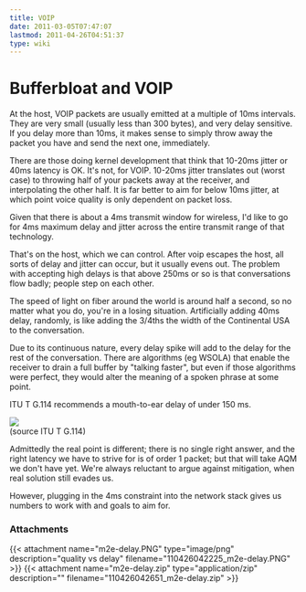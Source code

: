 ```yaml
---
title: VOIP
date: 2011-03-05T07:47:07
lastmod: 2011-04-26T04:51:37
type: wiki
---
```

Bufferbloat and VOIP
====================

At the host, VOIP packets are usually emitted at a multiple of 10ms
intervals. They are very small (usually less than 300 bytes), and very
delay sensitive. If you delay more than 10ms, it makes sense to simply
throw away the packet you have and send the next one, immediately.

There are those doing kernel development that think that 10-20ms jitter
or 40ms latency is OK. It's not, for VOIP. 10-20ms jitter translates out
(worst case) to throwing half of your packets away at the receiver, and
interpolating the other half. It is far better to aim for below 10ms
jitter, at which point voice quality is only dependent on packet loss.

Given that there is about a 4ms transmit window for wireless, I'd like
to go for 4ms maximum delay and jitter across the entire transmit range
of that technology.

That's on the host, which we can control. After voip escapes the host,
all sorts of delay and jitter can occur, but it usually evens out. The
problem with accepting high delays is that above 250ms or so is that
conversations flow badly; people step on each other.

The speed of light on fiber around the world is around half a second, so
no matter what you do, you're in a losing situation. Artificially adding
40ms delay, randomly, is like adding the 3/4ths the width of the
Continental USA to the conversation.

Due to its continuous nature, every delay spike will add to the delay
for the rest of the conversation. There are algorithms (eg WSOLA) that
enable the receiver to drain a full buffer by "talking faster", but even
if those algorithms were perfect, they would alter the meaning of a
spoken phrase at some point.

ITU T G.114 recommends a mouth-to-ear delay of under 150 ms.

![](/attachments/110426042225_m2e-delay.PNG)\
(source ITU T G.114)

Admittedly the real point is different; there is no single right answer,
and the right latency we have to strive for is of order 1 packet; but
that will take AQM we don't have yet. We're always reluctant to argue
against mitigation, when real solution still evades us.

However, plugging in the 4ms constraint into the network stack gives us
numbers to work with and goals to aim for.

### Attachments
{{< attachment name="m2e-delay.PNG" type="image/png" description="quality vs delay" filename="110426042225_m2e-delay.PNG" >}}
{{< attachment name="m2e-delay.zip" type="application/zip" description="" filename="110426042651_m2e-delay.zip" >}}
